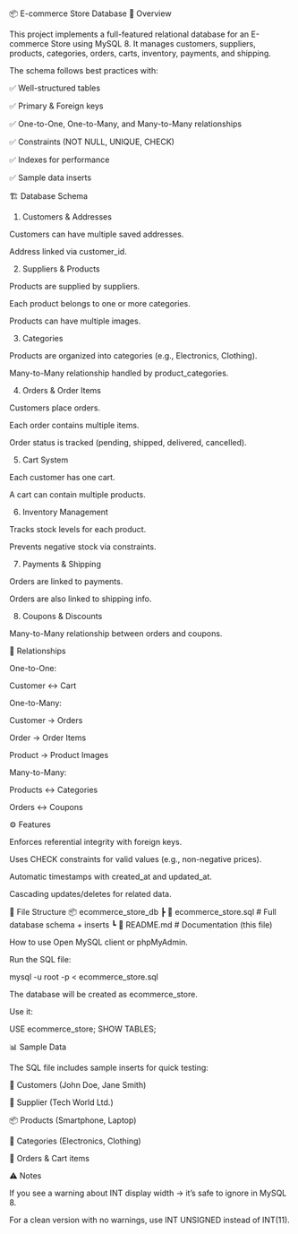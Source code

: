 📦 E-commerce Store Database
📌 Overview

This project implements a full-featured relational database for an E-commerce Store using MySQL 8.
It manages customers, suppliers, products, categories, orders, carts, inventory, payments, and shipping.

The schema follows best practices with:

✅ Well-structured tables

✅ Primary & Foreign keys

✅ One-to-One, One-to-Many, and Many-to-Many relationships

✅ Constraints (NOT NULL, UNIQUE, CHECK)

✅ Indexes for performance

✅ Sample data inserts

🏗️ Database Schema
1. Customers & Addresses

Customers can have multiple saved addresses.

Address linked via customer_id.

2. Suppliers & Products

Products are supplied by suppliers.

Each product belongs to one or more categories.

Products can have multiple images.

3. Categories

Products are organized into categories (e.g., Electronics, Clothing).

Many-to-Many relationship handled by product_categories.

4. Orders & Order Items

Customers place orders.

Each order contains multiple items.

Order status is tracked (pending, shipped, delivered, cancelled).

5. Cart System

Each customer has one cart.

A cart can contain multiple products.

6. Inventory Management

Tracks stock levels for each product.

Prevents negative stock via constraints.

7. Payments & Shipping

Orders are linked to payments.

Orders are also linked to shipping info.

8. Coupons & Discounts

Many-to-Many relationship between orders and coupons.

🔑 Relationships

One-to-One:

Customer ↔ Cart

One-to-Many:

Customer → Orders

Order → Order Items

Product → Product Images

Many-to-Many:

Products ↔ Categories

Orders ↔ Coupons

⚙️ Features

Enforces referential integrity with foreign keys.

Uses CHECK constraints for valid values (e.g., non-negative prices).

Automatic timestamps with created_at and updated_at.

Cascading updates/deletes for related data.

📂 File Structure
📦 ecommerce_store_db
 ┣ 📜 ecommerce_store.sql   # Full database schema + inserts
 ┗ 📜 README.md             # Documentation (this file)

How to use
Open MySQL client or phpMyAdmin.

Run the SQL file:

mysql -u root -p < ecommerce_store.sql


The database will be created as ecommerce_store.

Use it:

USE ecommerce_store;
SHOW TABLES;

📊 Sample Data

The SQL file includes sample inserts for quick testing:

👤 Customers (John Doe, Jane Smith)

🏬 Supplier (Tech World Ltd.)

📦 Products (Smartphone, Laptop)

📂 Categories (Electronics, Clothing)

🛒 Orders & Cart items

⚠️ Notes

If you see a warning about INT display width → it’s safe to ignore in MySQL 8.

For a clean version with no warnings, use INT UNSIGNED instead of INT(11).
